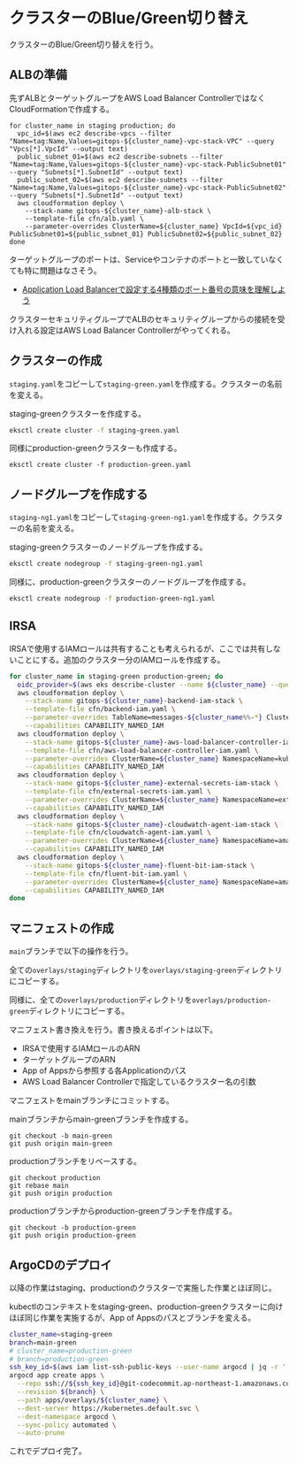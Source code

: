 # クラスターのBlue/Green切り替え

クラスターのBlue/Green切り替えを行う。

## ALBの準備

先ずALBとターゲットグループをAWS Load Balancer ControllerではなくCloudFormationで作成する。

```shell
for cluster_name in staging production; do
  vpc_id=$(aws ec2 describe-vpcs --filter "Name=tag:Name,Values=gitops-${cluster_name}-vpc-stack-VPC" --query "Vpcs[*].VpcId" --output text)
  public_subnet_01=$(aws ec2 describe-subnets --filter "Name=tag:Name,Values=gitops-${cluster_name}-vpc-stack-PublicSubnet01" --query "Subnets[*].SubnetId" --output text)
  public_subnet_02=$(aws ec2 describe-subnets --filter "Name=tag:Name,Values=gitops-${cluster_name}-vpc-stack-PublicSubnet02" --query "Subnets[*].SubnetId" --output text)
  aws cloudformation deploy \
    --stack-name gitops-${cluster_name}-alb-stack \
    --template-file cfn/alb.yaml \
    --parameter-overrides ClusterName=${cluster_name} VpcId=${vpc_id} PublicSubnet01=${public_subnet_01} PublicSubnet02=${public_subnet_02}
done
```

ターゲットグループのポートは、Serviceやコンテナのポートと一致していなくても特に問題はなさそう。

- [Application Load Balancerで設定する4種類のポート番号の意味を理解しよう](https://dev.classmethod.jp/articles/aws-alb-port/)

クラスターセキュリティグループでALBのセキュリティグループからの接続を受け入れる設定はAWS Load Balancer Controllerがやってくれる。

## クラスターの作成

`staging.yaml`をコピーして`staging-green.yaml`を作成する。クラスターの名前を変える。

staging-greenクラスターを作成する。

```sh
eksctl create cluster -f staging-green.yaml
```

同様にproduction-greenクラスターも作成する。

```
eksctl create cluster -f production-green.yaml
```

## ノードグループを作成する

`staging-ng1.yaml`をコピーして`staging-green-ng1.yaml`を作成する。クラスターの名前を変える。

staging-greenクラスターのノードグループを作成する。

```sh
eksctl create nodegroup -f staging-green-ng1.yaml
```

同様に、production-greenクラスターのノードグループを作成する。

```sh
eksctl create nodegroup -f production-green-ng1.yaml
```

## IRSA

IRSAで使用するIAMロールは共有することも考えられるが、ここでは共有しないことにする。追加のクラスター分のIAMロールを作成する。

```sh
for cluster_name in staging-green production-green; do
  oidc_provider=$(aws eks describe-cluster --name ${cluster_name} --query "cluster.identity.oidc.issuer" --output text | sed -e "s/^https:\/\///")
  aws cloudformation deploy \
    --stack-name gitops-${cluster_name}-backend-iam-stack \
    --template-file cfn/backend-iam.yaml \
    --parameter-overrides TableName=messages-${cluster_name%%-*} ClusterName=${cluster_name} NamespaceName=backend ServiceAccountName=backend OidcProvider=${oidc_provider} \
    --capabilities CAPABILITY_NAMED_IAM
  aws cloudformation deploy \
    --stack-name gitops-${cluster_name}-aws-load-balancer-controller-iam-stack \
    --template-file cfn/aws-load-balancer-controller-iam.yaml \
    --parameter-overrides ClusterName=${cluster_name} NamespaceName=kube-system ServiceAccountName=aws-load-balancer-controller OidcProvider=${oidc_provider} \
    --capabilities CAPABILITY_NAMED_IAM
  aws cloudformation deploy \
    --stack-name gitops-${cluster_name}-external-secrets-iam-stack \
    --template-file cfn/external-secrets-iam.yaml \
    --parameter-overrides ClusterName=${cluster_name} NamespaceName=external-secrets ServiceAccountName=external-secrets OidcProvider=${oidc_provider} \
    --capabilities CAPABILITY_NAMED_IAM
  aws cloudformation deploy \
    --stack-name gitops-${cluster_name}-cloudwatch-agent-iam-stack \
    --template-file cfn/cloudwatch-agent-iam.yaml \
    --parameter-overrides ClusterName=${cluster_name} NamespaceName=amazon-cloudwatch ServiceAccountName=cloudwatch-agent OidcProvider=${oidc_provider} \
    --capabilities CAPABILITY_NAMED_IAM
  aws cloudformation deploy \
    --stack-name gitops-${cluster_name}-fluent-bit-iam-stack \
    --template-file cfn/fluent-bit-iam.yaml \
    --parameter-overrides ClusterName=${cluster_name} NamespaceName=amazon-cloudwatch ServiceAccountName=fluent-bit OidcProvider=${oidc_provider} \
    --capabilities CAPABILITY_NAMED_IAM
done
```

## マニフェストの作成

`main`ブランチで以下の操作を行う。

全ての`overlays/staging`ディレクトリを`overlays/staging-green`ディレクトリにコピーする。

同様に、全ての`overlays/production`ディレクトリを`overlays/production-green`ディレクトリにコピーする。

マニフェスト書き換えを行う。書き換えるポイントは以下。

- IRSAで使用するIAMロールのARN
- ターゲットグループのARN
- App of Appsから参照する各Applicationのパス
- AWS Load Balancer Controllerで指定しているクラスター名の引数

マニフェストをmainブランチにコミットする。

mainブランチからmain-greenブランチを作成する。

```shell
git checkout -b main-green
git push origin main-green
```

productionブランチをリベースする。

```shell
git checkout production
git rebase main
git push origin production
```

productionブランチからproduction-greenブランチを作成する。

```shell
git checkout -b production-green
git push origin production-green
```

## ArgoCDのデプロイ

以降の作業はstaging、productionのクラスターで実施した作業とほぼ同じ。

kubectlのコンテキストをstaging-green、production-greenクラスターに向けほぼ同じ作業を実施するが、App of Appsのパスとブランチを変える。

```sh
cluster_name=staging-green
branch=main-green
# cluster_name=production-green
# branch=production-green
ssh_key_id=$(aws iam list-ssh-public-keys --user-name argocd | jq -r '.SSHPublicKeys[].SSHPublicKeyId')
argocd app create apps \
  --repo ssh://${ssh_key_id}@git-codecommit.ap-northeast-1.amazonaws.com/v1/repos/infra \
  --revision ${branch} \
  --path apps/overlays/${cluster_name} \
  --dest-server https://kubernetes.default.svc \
  --dest-namespace argocd \
  --sync-policy automated \
  --auto-prune
```

これでデプロイ完了。

